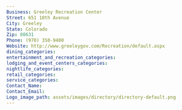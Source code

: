 ```yaml
---
Business: Greeley Recreation Center
Street: 651 10th Avenue
City: Greeley
State: Colorado
Zip: 80631
Phone: (970) 350-9400
Website: http://www.greeleygov.com/Recreation/default.aspx
dining_categories: 
entertainment_and_recreation_categories: 
lodging_and_event_centers_categories: 
nightlife_categories: 
retail_categories: 
service_categories: 
Contact_Name: 
Contact_Email: 
Logo_image_path: assets/images/directory/directory-default.png
---
```

